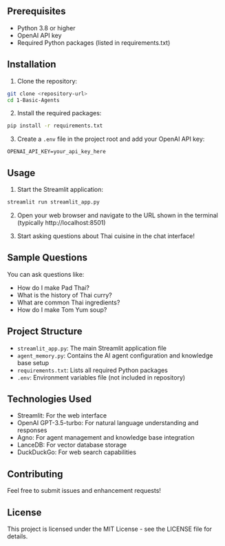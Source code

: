 ## Prerequisites

- Python 3.8 or higher
- OpenAI API key
- Required Python packages (listed in requirements.txt)

## Installation

1. Clone the repository:
```bash
git clone <repository-url>
cd 1-Basic-Agents
```

2. Install the required packages:
```bash
pip install -r requirements.txt
```

3. Create a `.env` file in the project root and add your OpenAI API key:
```
OPENAI_API_KEY=your_api_key_here
```

## Usage

1. Start the Streamlit application:
```bash
streamlit run streamlit_app.py
```

2. Open your web browser and navigate to the URL shown in the terminal (typically http://localhost:8501)

3. Start asking questions about Thai cuisine in the chat interface!

## Sample Questions

You can ask questions like:
- How do I make Pad Thai?
- What is the history of Thai curry?
- What are common Thai ingredients?
- How do I make Tom Yum soup?

## Project Structure

- `streamlit_app.py`: The main Streamlit application file
- `agent_memory.py`: Contains the AI agent configuration and knowledge base setup
- `requirements.txt`: Lists all required Python packages
- `.env`: Environment variables file (not included in repository)

## Technologies Used

- Streamlit: For the web interface
- OpenAI GPT-3.5-turbo: For natural language understanding and responses
- Agno: For agent management and knowledge base integration
- LanceDB: For vector database storage
- DuckDuckGo: For web search capabilities

## Contributing

Feel free to submit issues and enhancement requests!

## License

This project is licensed under the MIT License - see the LICENSE file for details. 